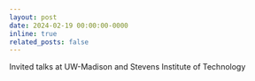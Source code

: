 ```yaml
---
layout: post
date: 2024-02-19 00:00:00-0000
inline: true
related_posts: false
---
```


Invited talks at UW-Madison and Stevens Institute of Technology
